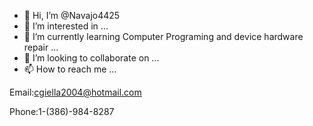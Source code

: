 - 👋 Hi, I’m @Navajo4425
- 👀 I’m interested in ...
- 🌱 I’m currently learning
Computer Programing and device hardware repair
 ...
- 💞️ I’m looking to collaborate on ...
- 📫 How to reach me ...

Email:cgiella2004@hotmail.com 

Phone:1-(386)-984-8287 

<!---
Navajo4425/Navajo4425 is a ✨ special ✨ repository because its `README.md` (this file) appears on your GitHub profile.
You can click the Preview link to take a look at your changes.
--->
